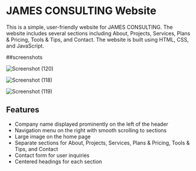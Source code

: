 # JAMES CONSULTING Website

This is a simple, user-friendly website for JAMES CONSULTING. The website includes several sections including About, Projects, Services, Plans & Pricing, Tools & Tips, and Contact. The website is built using HTML, CSS, and JavaScript.

##screenshots

![Screenshot (120)](https://github.com/ankitkanojiya07/website/assets/94682775/dd78435d-88ca-4d83-94d9-21e5d2b2d079)

![Screenshot (118)](https://github.com/ankitkanojiya07/website/assets/94682775/39e64e1b-0249-4530-beab-e81be22abdd8)

![Screenshot (119)](https://github.com/ankitkanojiya07/website/assets/94682775/fc0aae9a-4458-4d86-a10d-bb5c4a3c32e2)

## Features

- Company name displayed prominently on the left of the header
- Navigation menu on the right with smooth scrolling to sections
- Large image on the home page
- Separate sections for About, Projects, Services, Plans & Pricing, Tools & Tips, and Contact
- Contact form for user inquiries
- Centered headings for each section

